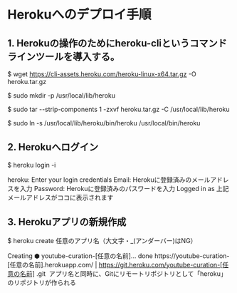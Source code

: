 # Herokuへのデプロイ手順

## 1. Herokuの操作のためにheroku-cliというコマンドラインツールを導入する。

$ wget https://cli-assets.heroku.com/heroku-linux-x64.tar.gz -O heroku.tar.gz

$ sudo mkdir -p /usr/local/lib/heroku

$ sudo tar --strip-components 1 -zxvf heroku.tar.gz -C /usr/local/lib/heroku

$ sudo ln -s /usr/local/lib/heroku/bin/heroku /usr/local/bin/heroku
<br />

## 2. Herokuへログイン

$ heroku login -i

heroku: Enter your login credentials
Email: Herokuに登録済みのメールアドレスを入力
Password: Herokuに登録済みのパスワードを入力
Logged in as 上記メールアドレスがココに表示されます

## 3. Herokuアプリの新規作成

$ heroku create 任意のアプリ名（大文字・_(アンダーバー)はNG）

Creating ⬢ youtube-curation-[任意の名前]... done https://youtube-curation-[任意の名前].herokuapp.com/ | https://git.heroku.com/youtube-curation-[任意の名前] .git  アプリ名と同時に、Gitにリモートリポジトリとして「heroku」のリポジトリが作られる 

